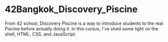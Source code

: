 # 42Bangkok_Discovery_Piscine
From 42 school, Discovery Piscine is a way to introduce students to the real Piscine before actually doing it. In this cursus, I've shed some light on the shell, HTML, CSS, and JavaScript.
